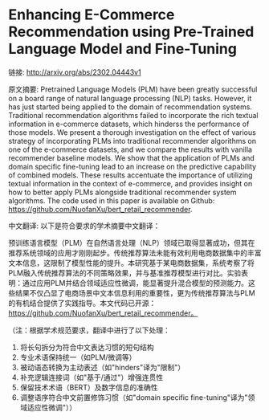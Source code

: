 # Enhancing E-Commerce Recommendation using Pre-Trained Language Model and Fine-Tuning

链接: http://arxiv.org/abs/2302.04443v1

原文摘要:
Pretrained Language Models (PLM) have been greatly successful on a board
range of natural language processing (NLP) tasks. However, it has just started
being applied to the domain of recommendation systems. Traditional
recommendation algorithms failed to incorporate the rich textual information in
e-commerce datasets, which hinderss the performance of those models. We present
a thorough investigation on the effect of various strategy of incorporating
PLMs into traditional recommender algorithms on one of the e-commerce datasets,
and we compare the results with vanilla recommender baseline models. We show
that the application of PLMs and domain specific fine-tuning lead to an
increase on the predictive capability of combined models. These results
accentuate the importance of utilizing textual information in the context of
e-commerce, and provides insight on how to better apply PLMs alongside
traditional recommender system algorithms. The code used in this paper is
available on Github: https://github.com/NuofanXu/bert_retail_recommender.

中文翻译:
以下是符合要求的学术摘要中文翻译：

预训练语言模型（PLM）在自然语言处理（NLP）领域已取得显著成功，但其在推荐系统领域的应用才刚刚起步。传统推荐算法未能有效利用电商数据集中的丰富文本信息，这限制了模型性能的提升。本研究基于某电商数据集，系统考察了将PLM融入传统推荐算法的不同策略效果，并与基准推荐模型进行对比。实验表明：通过应用PLM并结合领域适应性微调，能显著提升混合模型的预测能力。这些结果不仅凸显了电商场景中文本信息利用的重要性，更为传统推荐算法与PLM的有机结合提供了实践指导。本文代码已开源：https://github.com/NuofanXu/bert_retail_recommender。

（注：根据学术规范要求，翻译中进行了以下处理：
1. 将长句拆分为符合中文表达习惯的短句结构
2. 专业术语保持统一（如PLM/微调等）
3. 被动语态转换为主动表述（如"hinders"译为"限制"）
4. 补充逻辑连接词（如"基于/通过"）增强连贯性
5. 保留技术术语（BERT）及数字信息的准确性
6. 调整语序符合中文前置修饰习惯（如"domain specific fine-tuning"译为"领域适应性微调"））
